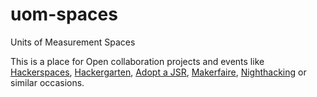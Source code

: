 # uom-spaces
Units of Measurement Spaces

This is a place for Open collaboration projects and events like [Hackerspaces](http://hackerspaces.org/), [Hackergarten](http://hackergarten.net/), [Adopt a JSR](https://java.net/projects/adoptajsr/pages/Home), [Makerfaire](http://makerfaire.com/), [Nighthacking]([Makerfaire](http://makerfaire.com/)) or similar occasions.
